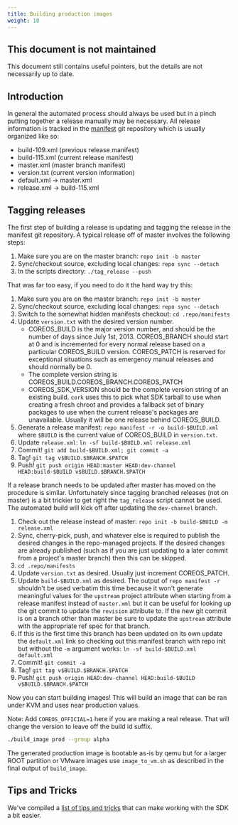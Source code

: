 ```yaml
---
title: Building production images
weight: 10
---
```


## This document is not maintained

This document still contains useful pointers, but the details are not necessarily up to date.

## Introduction

In general the automated process should always be used but in a pinch putting together a release manually may be necessary. All release information is tracked in the [manifest][flatcar-manifest] git repository which is usually organized like so:

 * build-109.xml (previous release manifest)
 * build-115.xml (current release manifest)
 * master.xml    (master branch manifest)
 * version.txt   (current version information)
 * default.xml -> master.xml
 * release.xml -> build-115.xml

[flatcar-manifest]: https://github.com/flatcar-linux/manifest

## Tagging releases

The first step of building a release is updating and tagging the release in the manifest git repository. A typical release off of master involves the following steps:

 1. Make sure you are on the master branch: `repo init -b master`
 2. Sync/checkout source, excluding local changes: `repo sync --detach`
 3. In the scripts directory: `./tag_release --push`

That was far too easy, if you need to do it the hard way try this:

 1. Make sure you are on the master branch: `repo init -b master`
 2. Sync/checkout source, excluding local changes: `repo sync --detach`
 3. Switch to the somewhat hidden manifests checkout: `cd .repo/manifests`
 4. Update `version.txt` with the desired version number.
    * COREOS_BUILD is the major version number, and should be the number of days since July 1st, 2013. COREOS_BRANCH should start at 0 and is incremented for every normal release based on a particular COREOS_BUILD version. COREOS_PATCH is reserved for exceptional situations such as emergency manual releases and should normally be 0.
    * The complete version string is COREOS_BUILD.COREOS_BRANCH.COREOS_PATCH
    * COREOS_SDK_VERSION should be the complete version string of an existing build. `cork` uses this to pick what SDK tarball to use when creating a fresh chroot and provides a fallback set of binary packages to use when the current release's packages are unavailable. Usually it will be one release behind COREOS_BUILD.
 5. Generate a release manifest: `repo manifest -r -o build-$BUILD.xml` where `$BUILD` is the current value of COREOS_BUILD in `version.txt`.
 6. Update `release.xml`: `ln -sf build-$BUILD.xml release.xml`
 7. Commit! `git add build-$BUILD.xml; git commit -a`
 8. Tag! `git tag v$BUILD.$BRANCH.$PATCH`
 9. Push! `git push origin HEAD:master HEAD:dev-channel HEAD:build-$BUILD v$BUILD.$BRANCH.$PATCH`

If a release branch needs to be updated after master has moved on the procedure is similar. Unfortunately since tagging branched releases (not on master) is a bit trickier to get right the `tag_release` script cannot be used. The automated build will kick off after updating the `dev-channel` branch.

 1. Check out the release instead of master: `repo init -b build-$BUILD -m release.xml`
 2. Sync, cherry-pick, push, and whatever else is required to publish the desired changes in the repo-managed projects. If the desired changes are already published (such as if you are just updating to a later commit from a project's master branch) then this can be skipped.
 3. `cd .repo/manifests`
 4. Update `version.txt` as desired. Usually just increment COREOS_PATCH.
 5. Update `build-$BUILD.xml` as desired. The output of `repo manifest -r` shouldn't be used verbatim this time because it won't generate meaningful values for the `upstream` project attribute when starting from a release manifest instead of `master.xml` but it can be useful for looking up the git commit to update the `revision` attribute to. If the new git commit is on a branch other than master be sure to update the `upstream` attribute with the appropriate ref spec for that branch.
 6. If this is the first time this branch has been updated on its own update the `default.xml` link so checking out this manifest branch with repo init but without the `-m` argument works: `ln -sf build-$BUILD.xml default.xml`
 7. Commit! `git commit -a`
 8. Tag! `git tag v$BUILD.$BRANCH.$PATCH`
 9. Push! `git push origin HEAD:dev-channel HEAD:build-$BUILD v$BUILD.$BRANCH.$PATCH`

Now you can start building images! This will build an image that can be ran under KVM and uses near production values.

Note: Add `COREOS_OFFICIAL=1` here if you are making a real release. That will change the version to leave off the build id suffix.

```sh
./build_image prod --group alpha
```

The generated production image is bootable as-is by qemu but for a larger ROOT partition or VMware images use `image_to_vm.sh` as described in the final output of `build_image`.

## Tips and Tricks

We've compiled a [list of tips and tricks](sdk-tips-and-tricks) that can make working with the SDK a bit easier.
